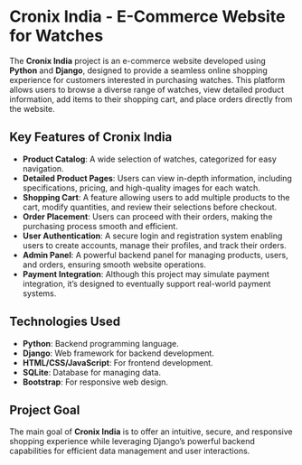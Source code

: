 # Cronix India - E-Commerce Website for Watches

The **Cronix India** project is an e-commerce website developed using **Python** and **Django**, designed to provide a seamless online shopping experience for customers interested in purchasing watches. This platform allows users to browse a diverse range of watches, view detailed product information, add items to their shopping cart, and place orders directly from the website.

## Key Features of Cronix India

- **Product Catalog**: A wide selection of watches, categorized for easy navigation.
- **Detailed Product Pages**: Users can view in-depth information, including specifications, pricing, and high-quality images for each watch.
- **Shopping Cart**: A feature allowing users to add multiple products to the cart, modify quantities, and review their selections before checkout.
- **Order Placement**: Users can proceed with their orders, making the purchasing process smooth and efficient.
- **User Authentication**: A secure login and registration system enabling users to create accounts, manage their profiles, and track their orders.
- **Admin Panel**: A powerful backend panel for managing products, users, and orders, ensuring smooth website operations.
- **Payment Integration**: Although this project may simulate payment integration, it’s designed to eventually support real-world payment systems.

## Technologies Used
- **Python**: Backend programming language.
- **Django**: Web framework for backend development.
- **HTML/CSS/JavaScript**: For frontend development.
- **SQLite**: Database for managing data.
- **Bootstrap**: For responsive web design.

## Project Goal
The main goal of **Cronix India** is to offer an intuitive, secure, and responsive shopping experience while leveraging Django’s powerful backend capabilities for efficient data management and user interactions.

